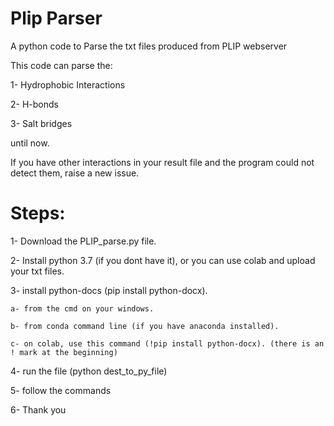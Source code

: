 # Plip Parser
A python code to Parse the txt files produced from PLIP webserver

This code can parse the:

1- Hydrophobic Interactions

2- H-bonds

3- Salt bridges

until now.

If you have other interactions in your result file and the program could not detect them, raise a new issue.

# Steps:

1- Download the PLIP_parse.py file.

2- Install python 3.7 (if you dont have it), or you can use colab and upload your txt files.

3- install python-docs (pip install python-docx).

    a- from the cmd on your windows.
    
    b- from conda command line (if you have anaconda installed).
    
    c- on colab, use this command (!pip install python-docx). (there is an ! mark at the beginning)
    
4- run the file (python dest_to_py_file)

5- follow the commands

6- Thank you

